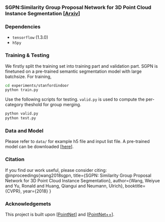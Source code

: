 ### SGPN:Similarity Group Proposal Network for 3D Point Cloud Instance Segmentation [<a href="https://arxiv.org/pdf/1711.08588.pdf">Arxiv</a>]

### Dependencies
- `tensorflow` (1.3.0)
- `h5py`

### Training & Testing 

We firstly split the training set into training part and validation part. SGPN is finetuned on a pre-trained semantic segmentation model with large batchsize. For training,
```bash
cd experiments/stanfordindoor
python train.py 
```
Use the following scripts for testing. `valid.py` is used to compute the per-category theshold for group merging.
```bash
python valid.py
python test.py
```

### Data and Model 

Please refer to `data/` for example h5 file and input list file. A pre-trained model can be downloaded [<a href="">here</a>].

### Citation
If you find our work useful, please consider citing:
	@inproceedings{wang2018sgpn,
		title={SGPN: Similarity Group Proposal Network for 3D Point Cloud Instance Segmentation},
		author={Wang, Weiyue and Yu, Ronald and Huang, Qiangui and Neumann, Ulrich},
		booktitle={CVPR},
		year={2018}
	}

### Acknowledgemets

This project is built upon [<a href="https://github.com/charlesq34/pointnet">PointNet</a>] and [<a href="https://github.com/charlesq34/pointnet2">PointNet++</a>].
